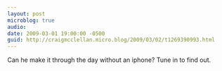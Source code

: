 ```yaml
---
layout: post
microblog: true
audio: 
date: 2009-03-01 19:00:00 -0500
guid: http://craigmcclellan.micro.blog/2009/03/02/t1269390993.html
---
```

Can he make it through the day without an iphone? Tune in to find out.
